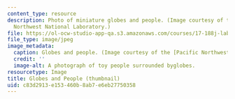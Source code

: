 ```yaml
---
content_type: resource
description: Photo of miniature globes and people. (Image courtesy of the Pacific
  Northwest National Laboratory.)
file: https://ol-ocw-studio-app-qa.s3.amazonaws.com/courses/17-188j-labor-and-politics-fall-2005/c83d2913e153460b8ab7e6eb27750358_17-188jf05-th.jpg
file_type: image/jpeg
image_metadata:
  caption: Globes and people. (Image courtesy of the [Pacific Northwest National Laboratory](http://www.pnl.gov/).)
  credit: ''
  image-alt: A photograph of toy people surrounded byglobes.
resourcetype: Image
title: Globes and People (thumbnail)
uid: c83d2913-e153-460b-8ab7-e6eb27750358
---
```


